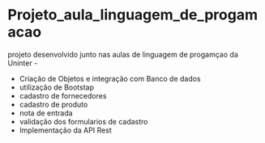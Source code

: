 # Projeto_aula_linguagem_de_progamacao
projeto desenvolvido junto nas aulas de linguagem de progamçao da Uninter -
- Criação de Objetos e integração com Banco de dados
- utilização de Bootstap
- cadastro de fornecedores 
- cadastro de produto
- nota de entrada
- validação dos formularios de cadastro
- Implementação da API Rest
